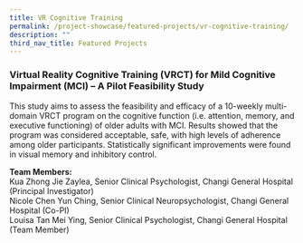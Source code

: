 ```yaml
---
title: VR Cognitive Training
permalink: /project-showcase/featured-projects/vr-cognitive-training/
description: ""
third_nav_title: Featured Projects
---
```

### Virtual Reality Cognitive Training (VRCT) for Mild Cognitive Impairment (MCI) – A Pilot Feasibility Study

This study aims to assess the feasibility and efficacy of a 10-weekly multi-domain VRCT program on the cognitive function (i.e. attention, memory, and executive functioning) of older adults with MCI. Results showed that the program was considered acceptable, safe, with high levels of adherence among older participants. Statistically significant improvements were found in visual memory and inhibitory control.

**Team Members:** <br>
Kua Zhong Jie Zaylea, Senior Clinical Psychologist, Changi General Hospital (Principal Investigator) <br>
Nicole Chen Yun Ching, Senior Clinical Neuropsychologist, Changi General Hospital (Co-PI) <br>
Louisa Tan Mei Ying, Senior Clinical Psychologist, Changi General Hospital (Team Member)
